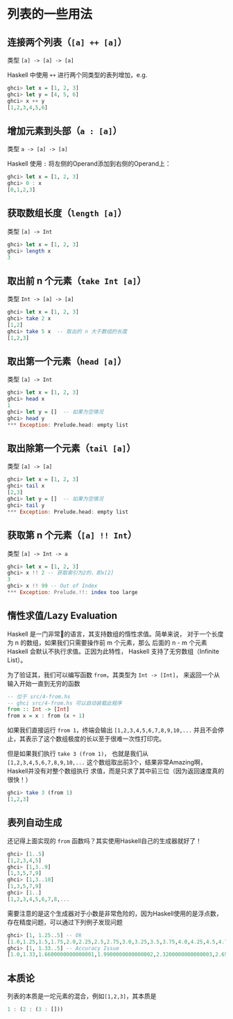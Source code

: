 # 列表的一些用法

## 连接两个列表（`[a] ++ [a]`）

类型 `[a] -> [a] -> [a]`

Haskell 中使用 `++` 进行两个同类型的表列增加，e.g.

```hs
ghci> let x = [1, 2, 3]
ghci> let y = [4, 5, 6]
ghci> x ++ y
[1,2,3,4,5,6]
```

## 增加元素到头部（`a : [a]`）

类型 `a -> [a] -> [a]`

Haskell 使用 `:` 将左侧的Operand添加到右侧的Operand上：

```hs
ghci> let x = [1, 2, 3]
ghci> 0 : x
[0,1,2,3]
```

## 获取数组长度（`length [a]`）

类型 `[a] -> Int`

```hs
ghci> let x = [1, 2, 3]
ghci> length x
3
```

## 取出前 n 个元素（`take Int [a]`）

类型 `Int -> [a] -> [a]`

```hs
ghci> let x = [1, 2, 3]
ghci> take 2 x
[1,2]
ghci> take 5 x  -- 取出的 n 大于数组的长度
[1,2,3]
```

## 取出第一个元素（`head [a]`）

类型 `[a] -> Int`

```hs
ghci> let x = [1, 2, 3]
ghci> head x
1
ghci> let y = []  -- 如果为空情况
ghci> head y
*** Exception: Prelude.head: empty list
```

## 取出除第一个元素（`tail [a]`）

类型 `[a] -> [a]`

```hs
ghci> let x = [1, 2, 3]
ghci> tail x
[2,3]
ghci> let y = []  -- 如果为空情况
ghci> tail y
*** Exception: Prelude.head: empty list
```

## 获取第 n 个元素（`[a] !! Int`）

类型 `[a] -> Int -> a`

```hs
ghci> let x = [1, 2, 3]
ghci> x !! 2 -- 获取索引为2的，即x[2]
3
ghci> x !! 99 -- Out of Index
*** Exception: Prelude.!!: index too large
```

## 惰性求值/Lazy Evaluation

Haskell 是一门非常🐂的语言，其支持数组的惰性求值。简单来说，
对于一个长度为 n 的数组，如果我们只需要操作前 m 个元素，那么
后面的 n - m 个元素 Haskell 会默认不执行求值。正因为此特性，
Haskell 支持了无穷数组（Infinite List）。

为了验证其，我们可以编写函数 `from`，其类型为 `Int -> [Int]`，
来返回一个从输入开始一直到无穷的函数

```hs
-- 位于 src/4-from.hs
-- ghci src/4-from.hs 可以自动装载此程序
from :: Int -> [Int]
from x = x : from (x + 1)
```

如果我们直接运行 `from 1`，终端会输出 `[1,2,3,4,5,6,7,8,9,10,...`
并且不会停止，其表示了这个数组极度的长以至于很难一次性打印完。

但是如果我们执行 `take 3 (from 1)`， 也就是我们从 `[1,2,3,4,5,6,7,8,9,10,...` 这个数组取出前3个，结果非常Amazing啊，Haskell并没有对整个数组执行
求值，而是只求了其中前三位（因为返回速度真的很快！）

```hs
ghci> take 3 (from 1)
[1,2,3]
```

## 表列自动生成

还记得上面实现的 `from` 函数吗？其实使用Haskell自己的生成器就好了！

```hs
ghci> [1..5]
[1,2,3,4,5]
ghci> [1,3..9]
[1,3,5,7,9]
ghci> [1,3..10]
[1,3,5,7,9]
ghci> [1..]
[1,2,3,4,5,6,7,8,...
```

需要注意的是这个生成器对于小数是非常危险的，因为Haskell使用的是浮点数，存在精度问题，可以通过下列例子发现问题

```hs
ghci> [1, 1.25..5] -- Ok
[1.0,1.25,1.5,1.75,2.0,2.25,2.5,2.75,3.0,3.25,3.5,3.75,4.0,4.25,4.5,4.75,5.0]
ghci> [1, 1.33..5] -- Accuracy Issue
[1.0,1.33,1.6600000000000001,1.9900000000000002,2.3200000000000003,2.6500000000000004,2.9800000000000004,3.3100000000000005,3.6400000000000006,3.9700000000000006,4.300000000000001,4.630000000000001,4.960000000000001]
```

## 本质论

列表的本质是一坨元素的混合，例如`[1,2,3]`，其本质是

```hs
1 : (2 : (3 : []))
```

